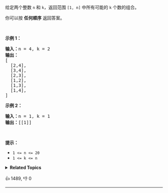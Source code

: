 <p>给定两个整数 <code>n</code> 和 <code>k</code>，返回范围 <code>[1, n]</code> 中所有可能的 <code>k</code> 个数的组合。</p>

<p>你可以按 <strong>任何顺序</strong> 返回答案。</p>

<p>&nbsp;</p>

<p><strong>示例 1：</strong></p>

<pre>
<strong>输入：</strong>n = 4, k = 2
<strong>输出：</strong>
[
  [2,4],
  [3,4],
  [2,3],
  [1,2],
  [1,3],
  [1,4],
]</pre>

<p><strong>示例 2：</strong></p>

<pre>
<strong>输入：</strong>n = 1, k = 1
<strong>输出：</strong>[[1]]</pre>

<p>&nbsp;</p>

<p><strong>提示：</strong></p>

<ul> 
 <li><code>1 &lt;= n &lt;= 20</code></li> 
 <li><code>1 &lt;= k &lt;= n</code></li> 
</ul>

<details><summary><strong>Related Topics</strong></summary>回溯</details><br>

<div>👍 1489, 👎 0<span style='float: right;'></span></div>

<div id="labuladong"><hr>

</div>




